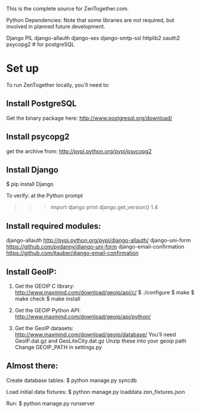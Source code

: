 This is the complete source for ZenTogether.com.

Python Dependencies:
Note that some libraries are not required, but involved in planned future development.

Django
PIL
django-allauth
django-ses
django-smtp-ssl
httplib2
oauth2
psycopg2 # for postgreSQL


Set up
====
To run ZenTogether locally, you'll need to:

Install PostgreSQL
-----
Get the binary package here:
http://www.postgresql.org/download/

Install psycopg2
----
get the archive from:
http://pypi.python.org/pypi/psycopg2

Install Django
---
$ pip install Django

To verify: at the Python prompt
>>> import django
>>> print django.get_version()
1.4

Install required modules:
----
django-allauth
	http://pypi.python.org/pypi/django-allauth/
django-uni-form
	https://github.com/pydanny/django-uni-form
django-email-confirmation
	https://github.com/jtauber/django-email-confirmation

Install GeoIP:
----
1) Get the GEOIP C library:
http://www.maxmind.com/download/geoip/api/c/
$ ./configure
$ make
$ make check
$ make install

2) Get the GEOIP Python API:
http://www.maxmind.com/download/geoip/api/python/

3) Get the GeoIP datasets:
http://www.maxmind.com/download/geoip/database/
You'll need GeoIP.dat.gz and GeoLiteCity.dat.gz
Unzip these into your geoip path
Change GEOIP_PATH in settings.py

Almost there:
---
Create database tables:
$ python manage.py syncdb

Load initial data fixtures:
$ python manage.py loaddata zen_fixtures.json

Run:
$ python manage.py runserver


